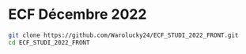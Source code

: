 # ECF Décembre 2022



```bash
git clone https://github.com/Warolucky24/ECF_STUDI_2022_FRONT.git
cd ECF_STUDI_2022_FRONT
```
